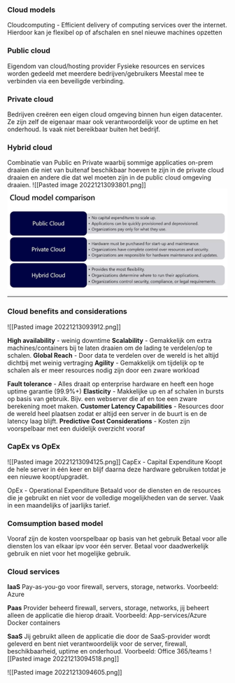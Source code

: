 ### Cloud models
Cloudcomputing - Efficient delivery of computing services over the internet. Hierdoor kan je flexibel op of afschalen en snel nieuwe machines opzetten

### Public cloud 
Eigendom van cloud/hosting provider
Fysieke resources en services worden gedeeld met meerdere bedrijven/gebruikers
Meestal mee te verbinden via een beveiligde verbinding.

### Private cloud
Bedrijven creëren een eigen cloud omgeving binnen hun eigen datacenter.
Ze zijn zelf de eigenaar maar ook verantwoordelijk voor de uptime en het onderhoud.
Is vaak niet bereikbaar buiten het bedrijf.

### Hybrid cloud
Combinatie van Public en Private waarbij sommige applicaties on-prem draaien die niet van buitenaf beschikbaar hoeven te zijn in de private cloud draaien en andere die dat wel moeten zijn in de public cloud omgeving draaien.
![[Pasted image 20221213093801.png]]
![image](https://github.com/fyxtro/Azure-fundamentals/raw/master/Images/Pasted%20image%2020221213093801.png)

---

### Cloud benefits and considerations
![[Pasted image 20221213093912.png]]

**High availability** - weinig downtime
**Scalability** - Gemakkelijk om extra machines/containers bij te laten draaien om de lading te verdelen/op te schalen.
**Global Reach** - Door data te verdelen over de wereld is het altijd dichtbij met weinig vertraging
**Agility** - Gemakkelijk om tijdelijk op te schalen als er meer resources nodig zijn door een zware workload

**Fault tolerance** - Alles draait op enterprise hardware en heeft een hoge uptime garantie (99.9%+)
**Elasticity** - Makkelijke up en af schalen in bursts op basis van gebruik. Bijv. een webserver die af en toe een zware berekening moet maken.
**Customer Latency Capabilities** - Resources door de wereld heel plaatsen zodat er altijd een server in de buurt is en de latency laag blijft.
**Predictive Cost Considerations** - Kosten zijn voorspelbaar met een duidelijk overzicht vooraf

### CapEx vs OpEx
![[Pasted image 20221213094125.png]]
CapEx - Capital Expenditure
Koopt de hele server in één keer en blijf daarna deze hardware gebruiken totdat je een nieuwe koopt/upgradët.

OpEx - Operational Expenditure
Betaald voor de diensten en de resources die je gebruikt en niet voor de volledige mogelijkheden van de server. Vaak in een maandelijks of jaarlijks tarief.

### Comsumption based model
Vooraf zijn de kosten voorspelbaar op basis van het gebruik
Betaal voor alle diensten los van elkaar ipv voor één server.
Betaal voor daadwerkelijk gebruik en niet voor het mogelijke gebruik.

### Cloud services
**IaaS**
Pay-as-you-go voor firewall, servers, storage, networks.
Voorbeeld: Azure

**Paas**
Provider beheerd firewall, servers, storage, networks, jij beheert alleen de applicatie die hierop draait.
Voorbeeld: App-services/Azure Docker containers

**SaaS**
Jij gebruikt alleen de applicatie die door de SaaS-provider wordt geleverd en bent niet verantwoordelijk voor de server, firewall, beschikbaarheid, uptime en onderhoud.
Voorbeeld: Office 365/teams
![[Pasted image 20221213094518.png]]

![[Pasted image 20221213094605.png]]

